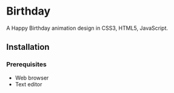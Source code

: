 # Birthday

A Happy Birthday animation design in CSS3, HTML5, JavaScript.

## Installation

### Prerequisites
- Web browser
- Text editor



